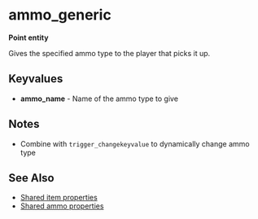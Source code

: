 # ammo_generic

**Point entity**

Gives the specified ammo type to the player that picks it up.

## Keyvalues

* **ammo_name** - Name of the ammo type to give

## Notes

* Combine with `trigger_changekeyvalue` to dynamically change ammo type

## See Also

* [Shared item properties](../keyvalues-shared.md#shared-between-all-items)
* [Shared ammo properties](../keyvalues-shared.md#shared-between-all-ammo-types)
